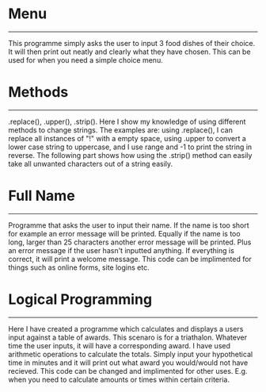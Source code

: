 # Menu
***
This programme simply asks the user to input 3 food dishes of their choice. It will then print out neatly and clearly what they have chosen. This can be used for when you need a simple choice menu.

# Methods
***
.replace(), .upper(), .strip().
Here I show my knowledge of using different methods to change strings. The examples are: using .replace(), I can replace all instances of "!" with a empty space, using .upper to convert a lower case string to uppercase, and I use range and -1 to print the string in reverse. The following part shows how using the .strip() method can easily take all unwanted characters out of a string easily.

# Full Name
***
Programme that asks the user to input their name. If the name is too short for example an error message will be printed. Equally if the name is too long, larger than 25 characters another error message will be printed. Plus an error message if the user hasn't inputted anything. If everything is correct, it will print a welcome message. This code can be implimented for things such as online forms, site logins etc.

# Logical Programming
***
Here I have created a programme which calculates and displays a users input against a table of awards. This scenaro is for a triathalon. Whatever time the user inputs, it will have a corresponding award. I have used arithmetic operations to calculate the totals. Simply input your hypothetical time in minutes and it will print out what award you would/would not have recieved. This code can be changed and implimented for other uses. E.g. when you need to calculate amounts or times within certain criteria.
